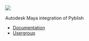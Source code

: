 ### ![][logo]

Autodesk Maya integration of Pyblish

- [Documentation][docs]
- [Usergroup][usergroup]

[usergroup]: https://groups.google.com/forum/#!forum/pyblish
[docs]: https://github.com/abstractfactory/pyblish-maya/wiki
[logo]: https://github.com/abstractfactory/pyblish/wiki/images/maya-pyblish.png
